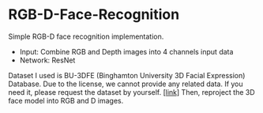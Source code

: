 # RGB-D-Face-Recognition

Simple RGB-D face recognition implementation. 
- Input: Combine RGB and Depth images into 4 channels input data
- Network: ResNet

Dataset I used is BU-3DFE (Binghamton University 3D Facial Expression) Database. Due to the license, we cannot provide any related data. If you need it, please request the dataset by yourself. [[link]](http://www.cs.binghamton.edu/~lijun/Research/3DFE/3DFE_Analysis.html) Then, reproject the 3D face model into RGB and D images.

